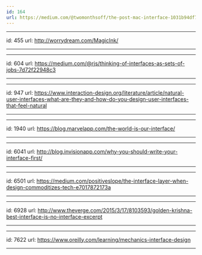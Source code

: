 ```yaml
---
id: 164
url: https://medium.com/@twomonthsoff/the-post-mac-interface-1031b94df77b
---
```


---
id: 455
url: http://worrydream.com/MagicInk/

---

---
id: 604
url: https://medium.com/@rjs/thinking-of-interfaces-as-sets-of-jobs-7d72f22948c3

---

---
id: 947
url: https://www.interaction-design.org/literature/article/natural-user-interfaces-what-are-they-and-how-do-you-design-user-interfaces-that-feel-natural

---


---
id: 1940
url: https://blog.marvelapp.com/the-world-is-our-interface/

---


---
id: 6041
url: http://blog.invisionapp.com/why-you-should-write-your-interface-first/

---

---
id: 6501
url: https://medium.com/positiveslope/the-interface-layer-when-design-commoditizes-tech-e7017872173a

---


---
id: 6928
url: http://www.theverge.com/2015/3/17/8103593/golden-krishna-best-interface-is-no-interface-excerpt

---


---
id: 7622
url: https://www.oreilly.com/learning/mechanics-interface-design

---
